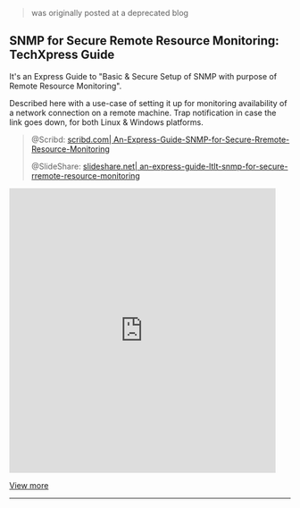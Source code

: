 
> was originally posted at a deprecated blog

## SNMP for Secure Remote Resource Monitoring: TechXpress Guide

It's an Express Guide to "Basic & Secure Setup of SNMP with purpose of Remote Resource Monitoring".

Described here with a use-case of setting it up for monitoring availability of a network connection on a remote machine. Trap notification in case the link goes down, for both Linux & Windows platforms.


> @Scribd: [scribd.com| An-Express-Guide-SNMP-for-Secure-Rremote-Resource-Monitoring](http://www.scribd.com/doc/53003044/An-Express-Guide-SNMP-for-Secure-Rremote-Resource-Monitoring)
>
> @SlideShare: [slideshare.net| an-express-guide-ltlt-snmp-for-secure-rremote-resource-monitoring](http://www.slideshare.net/AbhishekKr/an-express-guide-ltlt-snmp-for-secure-rremote-resource-monitoring)

<iframe frameborder="0" height="510" marginheight="0" marginwidth="0" scrolling="no" src="http://www.slideshare.net/slideshow/embed_code/7627302" width="477">
</iframe>

[View more](http://www.slideshare.net/AbhishekKr)

---
